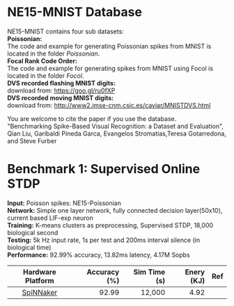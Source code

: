 NE15-MNIST Database
===================
NE15-MNIST contains four sub datasets:    
**Poissonian:**   
The code and example for generating Poissonian spikes from MNIST is located in the folder *Poissonian*.   
**Focal Rank Code Order:**   
The code and example for generating spikes from MNIST using Focol is located in the folder *Focol*.  
**DVS recorded flashing MNIST digits:**   
download from: https://goo.gl/ru0fXP   
**DVS recorded moving MNIST digits:**     
download from: http://www2.imse-cnm.csic.es/caviar/MNISTDVS.html  

You are welcome to cite the paper if you use the database.    
"Benchmarking Spike-Based Visual Recognition: a Dataset and Evaluation",    
Qian Liu, Garibaldi Pineda Garca, Evangelos Stromatias,Teresa Gotarredona, and Steve Furber   


Benchmark 1: Supervised Online STDP
===================================
**Input:** Poisson spikes: NE15-Poissonian  
**Network:** Simple one layer network, fully connected decision layer(50x10), current based LIF-exp neuron  
**Training:** K-means clusters as preprocessing, Supervised STDP, 18,000 biological second  
**Testing:** 5k Hz input rate, 1s per test and 200ms interval silence (in biological time)  
**Performance:** 92.99% accuracy, 13.82ms latency, 4.17M Sopbs  

| Hardware Platform                                                                                          | Accuracy (%) | Sim Time (s) | Enery (KJ)  | Ref                                                                         |
|:----------------------------------------------------------------------------------------------------------:| ------------:| ------------:| -----------:|  ---------------------------------------------------------------------------:|
| [SpiNNaker](http://ieeexplore.ieee.org/xpl/abstractAuthors.jsp?arnumber=6750072) | 92.99 | 12,000 | 4.92 | |
